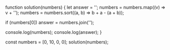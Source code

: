 function solution(numbers) {
let answer = '';
numbers = numbers.map((v) => v + '');
numbers = numbers.sort((a, b) => b + a - (a + b));

if (numbers[0]) answer = numbers.join('');

console.log(numbers);
console.log(answer);
}

const numbers = [0, 10, 0, 0];
solution(numbers);

